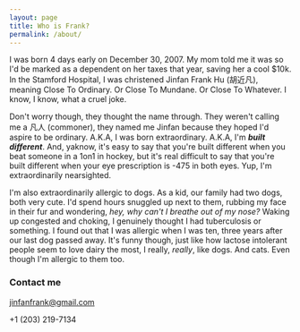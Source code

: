 ```yaml
---
layout: page
title: Who is Frank?
permalink: /about/
---
```


I was born 4 days early on December 30, 2007. My mom told me it was so I'd be marked as a dependent on her taxes that year, saving her a cool $10k. In the Stamford Hospital, I was christened Jinfan Frank Hu (胡近凡), meaning Close To Ordinary. Or Close To Mundane. Or Close To Whatever. I know, I know, what a cruel joke. 

Don't worry though, they thought the name through. They weren't calling me a 凡人 (commoner), they named me Jinfan because they hoped I'd aspire to be ordinary. A.K.A, I was born extraordinary. A.K.A, I'm ***built different***. And, yaknow, it's easy to say that you're built different when you beat someone in a 1on1 in hockey, but it's real difficult to say that you're built different when your eye prescription is -475 in both eyes. Yup, I'm extraordinarily nearsighted. 

I'm  also extraordinarily allergic to dogs. As a kid, our family had two dogs, both very cute. I'd spend hours snuggled up next to them, rubbing my face in their fur and wondering, *hey,  why can't I breathe out of my nose?* Waking up congested and choking, I genuinely thought I had tuberculosis or something. I found out that I was allergic when I was ten, three years after our last dog passed away. It's funny though, just like how lactose intolerant people seem to love dairy the most, I really, *really*, like dogs. And cats. Even though I'm allergic to them too. 

### Contact me

[jinfanfrank@gmail.com](mailto:jinfanfrank@gmail.com)

+1 (203) 219-7134
